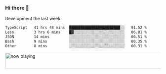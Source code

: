 ### Hi there 👋

Development the last week:
<!--START_SECTION:waka-->

```txt
TypeScript   41 hrs 48 mins  ███████████████████████░░   91.52 %
Less         3 hrs 6 mins    █▓░░░░░░░░░░░░░░░░░░░░░░░   06.81 %
JSON         14 mins         ░░░░░░░░░░░░░░░░░░░░░░░░░   00.51 %
Bash         9 mins          ░░░░░░░░░░░░░░░░░░░░░░░░░   00.35 %
Other        8 mins          ░░░░░░░░░░░░░░░░░░░░░░░░░   00.31 %
```

<!--END_SECTION:waka-->

<!--
**JASONPANGGO/jasonpanggo** is a ✨ _special_ ✨ repository because its `README.md` (this file) appears on your GitHub profile.

Here are some ideas to get you started:

- 🔭 I’m currently working on ...
- 🌱 I’m currently learning ...
- 👯 I’m looking to collaborate on ...
- 🤔 I’m looking for help with ...
- 💬 Ask me about ...
- 📫 How to reach me: ...
- 😄 Pronouns: ...
- ⚡ Fun fact: ...
-->

<a href="https://volt.fm/user/q8yd9e79csfr57rt" target="_blank"><img src="https://spotify-badge-egoist.vercel.app/api/now-playing" width="540" height="52" alt="now playing"></a>
